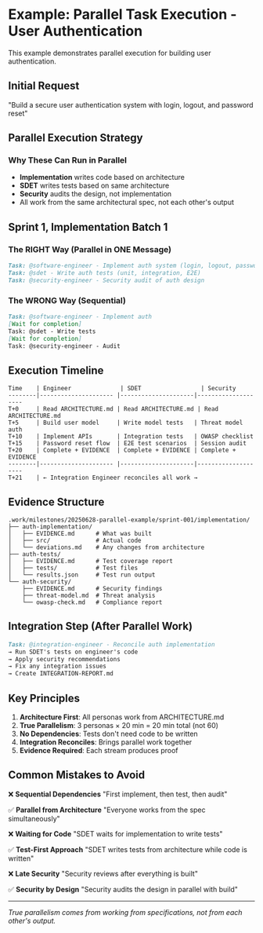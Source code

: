 # Example: Parallel Task Execution - User Authentication

This example demonstrates parallel execution for building user authentication.

## Initial Request
"Build a secure user authentication system with login, logout, and password reset"

## Parallel Execution Strategy

### Why These Can Run in Parallel
- **Implementation** writes code based on architecture
- **SDET** writes tests based on same architecture
- **Security** audits the design, not implementation
- All work from the same architectural spec, not each other's output

## Sprint 1, Implementation Batch 1

### The RIGHT Way (Parallel in ONE Message)
```markdown
Task: @software-engineer - Implement auth system (login, logout, password reset)
Task: @sdet - Write auth tests (unit, integration, E2E)
Task: @security-engineer - Security audit of auth design
```

### The WRONG Way (Sequential)
```markdown
Task: @software-engineer - Implement auth
[Wait for completion]
Task: @sdet - Write tests
[Wait for completion]  
Task: @security-engineer - Audit
```

## Execution Timeline

```
Time    | Engineer              | SDET                 | Security
--------|--------------------- |---------------------|--------------------
T+0     | Read ARCHITECTURE.md | Read ARCHITECTURE.md | Read ARCHITECTURE.md
T+5     | Build user model     | Write model tests   | Threat model auth
T+10    | Implement APIs       | Integration tests   | OWASP checklist
T+15    | Password reset flow  | E2E test scenarios  | Session audit
T+20    | Complete + EVIDENCE  | Complete + EVIDENCE | Complete + EVIDENCE
--------|--------------------- |---------------------|--------------------
T+21    | ← Integration Engineer reconciles all work →
```

## Evidence Structure

```
.work/milestones/20250628-parallel-example/sprint-001/implementation/
├── auth-implementation/
│   ├── EVIDENCE.md      # What was built
│   ├── src/             # Actual code
│   └── deviations.md    # Any changes from architecture
├── auth-tests/
│   ├── EVIDENCE.md      # Test coverage report
│   ├── tests/           # Test files
│   └── results.json     # Test run output
└── auth-security/
    ├── EVIDENCE.md      # Security findings
    ├── threat-model.md  # Threat analysis
    └── owasp-check.md   # Compliance report
```

## Integration Step (After Parallel Work)

```markdown
Task: @integration-engineer - Reconcile auth implementation
→ Run SDET's tests on engineer's code
→ Apply security recommendations
→ Fix any integration issues
→ Create INTEGRATION-REPORT.md
```

## Key Principles

1. **Architecture First**: All personas work from ARCHITECTURE.md
2. **True Parallelism**: 3 personas × 20 min = 20 min total (not 60)
3. **No Dependencies**: Tests don't need code to be written
4. **Integration Reconciles**: Brings parallel work together
5. **Evidence Required**: Each stream produces proof

## Common Mistakes to Avoid

❌ **Sequential Dependencies**
"First implement, then test, then audit"

✅ **Parallel from Architecture**
"Everyone works from the spec simultaneously"

❌ **Waiting for Code**
"SDET waits for implementation to write tests"

✅ **Test-First Approach**
"SDET writes tests from architecture while code is written"

❌ **Late Security**
"Security reviews after everything is built"

✅ **Security by Design**
"Security audits the design in parallel with build"

---
*True parallelism comes from working from specifications, not from each other's output.*
